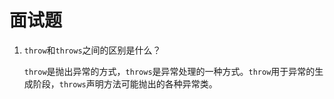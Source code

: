 # 面试题

1. `throw`和`throws`之间的区别是什么？

   `throw`是抛出异常的方式，`throws`是异常处理的一种方式。`throw`用于异常的生成阶段，`throws`声明方法可能抛出的各种异常类。


